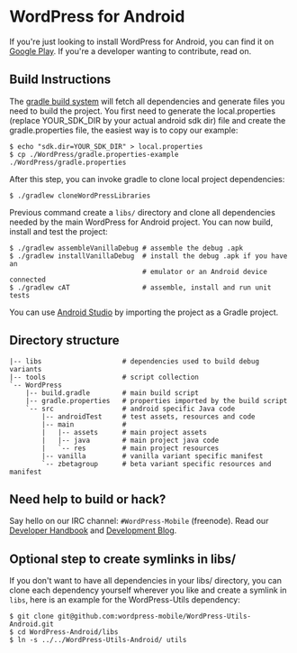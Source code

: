 # WordPress for Android #

If you're just looking to install WordPress for Android, you can find
it on [Google Play][1]. If you're a developer wanting to contribute,
read on.

## Build Instructions ##

The [gradle build system][2] will fetch all dependencies and generate
files you need to build the project. You first need to generate the
local.properties (replace YOUR_SDK_DIR by your actual android sdk dir) 
file and create the gradle.properties file, the easiest way is to copy 
our example:

    $ echo "sdk.dir=YOUR_SDK_DIR" > local.properties
    $ cp ./WordPress/gradle.properties-example ./WordPress/gradle.properties
    
After this step, you can invoke gradle to clone local project dependencies:

    $ ./gradlew cloneWordPressLibraries
    
Previous command create a `libs/` directory and clone all dependencies needed
by the main WordPress for Android project. You can now build, install and 
test the project:

    $ ./gradlew assembleVanillaDebug # assemble the debug .apk
    $ ./gradlew installVanillaDebug  # install the debug .apk if you have an
                                     # emulator or an Android device connected
    $ ./gradlew cAT                  # assemble, install and run unit tests

You can use [Android Studio][3] by importing the project as a Gradle project.

## Directory structure ##

    |-- libs                    # dependencies used to build debug variants 
    |-- tools                   # script collection
    `-- WordPress
        |-- build.gradle        # main build script
        |-- gradle.properties   # properties imported by the build script
        `-- src                 # android specific Java code
            |-- androidTest     # test assets, resources and code
            |-- main            # 
            |   |-- assets      # main project assets
            |   |-- java        # main project java code
            |   `-- res         # main project resources
            |-- vanilla         # vanilla variant specific manifest
            `-- zbetagroup      # beta variant specific resources and manifest

## Need help to build or hack? ##

Say hello on our IRC channel: `#WordPress-Mobile` (freenode). Read our
[Developer Handbook][4] and [Development Blog][5].

## Optional step to create symlinks in libs/ ##

If you don't want to have all dependencies in your libs/ directory, you can 
clone each dependency yourself wherever you like and create a symlink 
in `libs`, here is an example for the WordPress-Utils dependency:

    $ git clone git@github.com:wordpress-mobile/WordPress-Utils-Android.git 
    $ cd WordPress-Android/libs
    $ ln -s ../../WordPress-Utils-Android/ utils

[1]: https://play.google.com/store/apps/details?id=org.wordpress.android
[2]: http://tools.android.com/tech-docs/new-build-system/user-guide
[3]: http://developer.android.com/sdk/installing/studio.html
[4]: http://make.wordpress.org/mobile/handbook/
[5]: http://make.wordpress.org/mobile/
